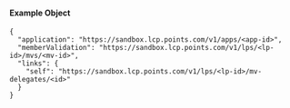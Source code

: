 #### Example Object

    {
      "application": "https://sandbox.lcp.points.com/v1/apps/<app-id>",
      "memberValidation": "https://sandbox.lcp.points.com/v1/lps/<lp-id>/mvs/<mv-id>",
      "links": {
        "self": "https://sandbox.lcp.points.com/v1/lps/<lp-id>/mv-delegates/<id>"
      }
    }

